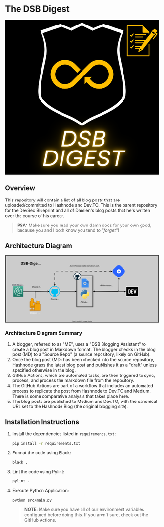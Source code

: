 # The DSB Digest

<!-- markdownlint-disable MD033 -->
<p align="center"><img src="./assets/readme_diagrams/Default%20Banner.svg" alt="Logo"/></p>
<!-- markdownlint-enable MD033 -->

## Overview

This repository will contain a list of all blog posts that are uploaded/committed to Hashnode and Dev.TO. This is the parent repository for the DevSec Blueprint and all of Damien's blog posts that he's written over the course of his career.

>**PSA:** Make sure you read your own damn docs for your own good, because you and I both know you tend to _"forget"_!

## Architecture Diagram

![Default Architecture Diagram](./assets/readme_diagrams/architecture_diagram.drawio.svg)

### Architecture Diagram Summary

1. A blogger, referred to as "ME", uses a "DSB Blogging Assistant" to create a blog post in Markdown format. The blogger checks in the blog post (MD) to a "Source Repo" (a source repository, likely on GitHub).
1. Once the blog post (MD) has been checked into the source repository, Hashnode grabs the latest blog post and publishes it as a "draft" unless specified otherwise in the blog.
1. GitHub Actions, which are automated tasks, are then triggered to sync, process, and process the markdown file from the repository.
1. The GitHub Actions are part of a workflow that includes an automated process to replicate the post from Hashnode to Dev.TO and Medium. There is some comparative analysis that takes place here.
1. The blog posts are published to Medium and Dev.TO, with the canonical URL set to the Hashnode Blog (the original blogging site).

## Installation Instructions

1. Install the dependencies listed in `requirements.txt`:

    ```bash
    pip install -r requirements.txt
    ```

1. Format the code using Black:

    ```bash
    black .
    ```

1. Lint the code using Pylint:

    ```bash
    pylint .
    ```

1. Execute Python Application:

    ```bash
    python src/main.py
    ```

    > **NOTE**: Make sure you have all of our environment variables configured before doing this. If you aren't sure, check out the GitHub Actions.
